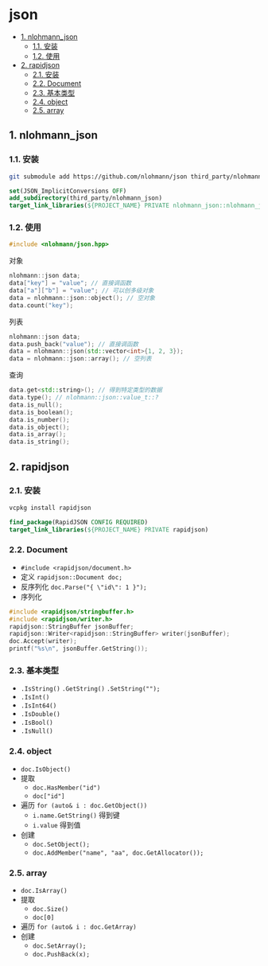 # json

- [1. nlohmann\_json](#1-nlohmann_json)
  - [1.1. 安装](#11-安装)
  - [1.2. 使用](#12-使用)
- [2. rapidjson](#2-rapidjson)
  - [2.1. 安装](#21-安装)
  - [2.2. Document](#22-document)
  - [2.3. 基本类型](#23-基本类型)
  - [2.4. object](#24-object)
  - [2.5. array](#25-array)

## 1. nlohmann_json

### 1.1. 安装

```sh
git submodule add https://github.com/nlohmann/json third_party/nlohmann_json
```

```cmake
set(JSON_ImplicitConversions OFF)
add_subdirectory(third_party/nlohmann_json)
target_link_libraries(${PROJECT_NAME} PRIVATE nlohmann_json::nlohmann_json)
```

### 1.2. 使用

```cpp
#include <nlohmann/json.hpp>
```

对象

```cpp
nlohmann::json data;
data["key"] = "value"; // 直接调函数
data["a"]["b"] = "value"; // 可以创多级对象
data = nlohmann::json::object(); // 空对象
data.count("key");
```

列表

```cpp
nlohmann::json data;
data.push_back("value"); // 直接调函数
data = nlohmann::json(std::vector<int>{1, 2, 3});
data = nlohmann::json::array(); // 空列表
```

查询

```cpp
data.get<std::string>(); // 得到特定类型的数据
data.type(); // nlohmann::json::value_t::?
data.is_null();
data.is_boolean();
data.is_number();
data.is_object();
data.is_array();
data.is_string();
```

## 2. rapidjson

### 2.1. 安装

```sh
vcpkg install rapidjson
```

```cmake
find_package(RapidJSON CONFIG REQUIRED)
target_link_libraries(${PROJECT_NAME} PRIVATE rapidjson)
```

### 2.2. Document

- `#include <rapidjson/document.h>`
- 定义 `rapidjson::Document doc;`
- 反序列化 `doc.Parse("{ \"id\": 1 }");`
- 序列化

```cpp
#include <rapidjson/stringbuffer.h>
#include <rapidjson/writer.h>
rapidjson::StringBuffer jsonBuffer;
rapidjson::Writer<rapidjson::StringBuffer> writer(jsonBuffer);
doc.Accept(writer);
printf("%s\n", jsonBuffer.GetString());
```

### 2.3. 基本类型

- `.IsString()` `.GetString()` `.SetString("");`
- `.IsInt()`
- `.IsInt64()`
- `.IsDouble()`
- `.IsBool()`
- `.IsNull()`

### 2.4. object

- `doc.IsObject()`
- 提取
  - `doc.HasMember("id")`
  - `doc["id"]`
- 遍历 `for (auto& i : doc.GetObject())`
  - `i.name.GetString()` 得到键
  - `i.value` 得到值
- 创建
  - `doc.SetObject();`
  - `doc.AddMember("name", "aa", doc.GetAllocator());`

### 2.5. array

- `doc.IsArray()`
- 提取
  - `doc.Size()`
  - `doc[0]`
- 遍历 `for (auto& i : doc.GetArray)`
- 创建
  - `doc.SetArray();`
  - `doc.PushBack(x);`
